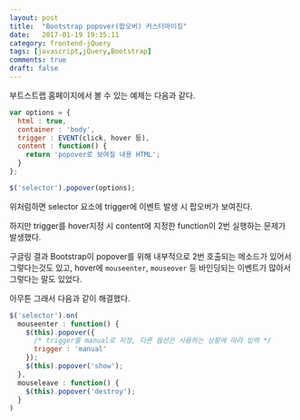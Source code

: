 ```yaml
---
layout: post
title:  "Bootstrap popover(팝오버) 커스터마이징"
date:   2017-01-19 19:35:11
category: frontend-jQuery
tags: [javascript,jQuery,Bootstrap]
comments: true
draft: false
---
```

부트스트랩 홈페이지에서 볼 수 있는 예제는 다음과 같다.
<!--more-->
```js
var options = {
  html : true,
  container : 'body',
  trigger : EVENT(click, hover 등),
  content : function() {
    return 'popover로 보여질 내용 HTML';
  }
};

$('selector').popover(options);
```

위처럼하면 selector 요소에 trigger에 이벤트 발생 시 팝오버가 보여진다.

하지만 trigger를 hover지정 시 content에 지정한 function이 2번 실행하는 문제가 발생했다.

구글링 결과 Bootstrap이 popover를 위해 내부적으로 2번 호출되는 메소드가 있어서 그렇다는것도 있고, hover에 `mouseenter`, `mouseover` 등 바인딩되는 이벤트가 많아서 그렇다는 말도 있었다.

아무튼 그래서 다음과 같이 해결했다.

```js
$('selector').on(
  mouseenter : function() {
    $(this).popover({
      /* trigger를 manual로 지정, 다른 옵션은 사용하는 상황에 따라 입력 */
      trigger : 'manual'
    });
    $(this).popover('show');
  },
  mouseleave : function() {
    $(this).popover('destroy');
  }
)
```
